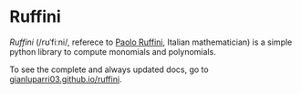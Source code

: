 # Ruffini

*Ruffini* (/rʊˈfiːni/, referece to [Paolo Ruffini](https://en.wikipedia.org/wiki/Paolo_Ruffini), Italian mathematician) is a simple python library to compute monomials and polynomials.

To see the complete and always updated docs, go to [gianluparri03.github.io/ruffini](https://gianluparri03.github.io/ruffini).
